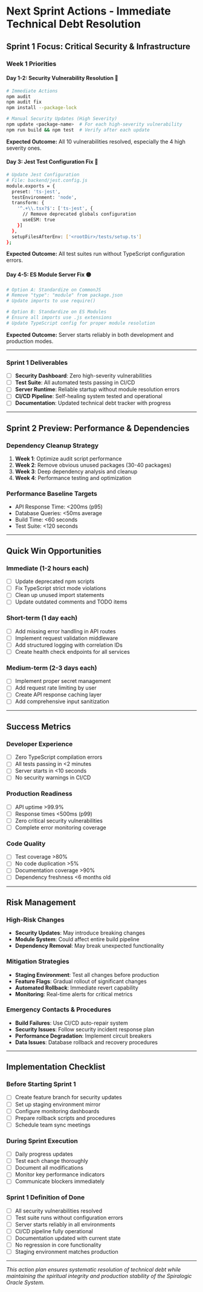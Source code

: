 # Next Sprint Actions - Immediate Technical Debt Resolution

## **Sprint 1 Focus: Critical Security & Infrastructure**

### **Week 1 Priorities**

#### **Day 1-2: Security Vulnerability Resolution** 🔴
```bash
# Immediate Actions
npm audit
npm audit fix
npm install --package-lock

# Manual Security Updates (High Severity)
npm update <package-name>  # For each high-severity vulnerability
npm run build && npm test  # Verify after each update
```

**Expected Outcome:** All 10 vulnerabilities resolved, especially the 4 high severity ones.

#### **Day 3: Jest Test Configuration Fix** 🔴
```bash
# Update Jest Configuration
# File: backend/jest.config.js
module.exports = {
  preset: 'ts-jest',
  testEnvironment: 'node',
  transform: {
    '^.+\\.tsx?$': ['ts-jest', {
      // Remove deprecated globals configuration
      useESM: true
    }]
  },
  setupFilesAfterEnv: ['<rootDir>/tests/setup.ts']
};
```

**Expected Outcome:** All test suites run without TypeScript configuration errors.

#### **Day 4-5: ES Module Server Fix** 🟡
```bash
# Option A: Standardize on CommonJS
# Remove "type": "module" from package.json
# Update imports to use require()

# Option B: Standardize on ES Modules  
# Ensure all imports use .js extensions
# Update TypeScript config for proper module resolution
```

**Expected Outcome:** Server starts reliably in both development and production modes.

---

### **Sprint 1 Deliverables**

- [ ] **Security Dashboard**: Zero high-severity vulnerabilities
- [ ] **Test Suite**: All automated tests passing in CI/CD
- [ ] **Server Runtime**: Reliable startup without module resolution errors
- [ ] **CI/CD Pipeline**: Self-healing system tested and operational
- [ ] **Documentation**: Updated technical debt tracker with progress

---

## **Sprint 2 Preview: Performance & Dependencies**

### **Dependency Cleanup Strategy**
1. **Week 1**: Optimize audit script performance
2. **Week 2**: Remove obvious unused packages (30-40 packages)  
3. **Week 3**: Deep dependency analysis and cleanup
4. **Week 4**: Performance testing and optimization

### **Performance Baseline Targets**
- API Response Time: <200ms (p95)
- Database Queries: <50ms average
- Build Time: <60 seconds
- Test Suite: <120 seconds

---

## **Quick Win Opportunities**

### **Immediate (1-2 hours each)**
- [ ] Update deprecated npm scripts
- [ ] Fix TypeScript strict mode violations
- [ ] Clean up unused import statements
- [ ] Update outdated comments and TODO items

### **Short-term (1 day each)**
- [ ] Add missing error handling in API routes
- [ ] Implement request validation middleware
- [ ] Add structured logging with correlation IDs
- [ ] Create health check endpoints for all services

### **Medium-term (2-3 days each)**
- [ ] Implement proper secret management
- [ ] Add request rate limiting by user
- [ ] Create API response caching layer
- [ ] Add comprehensive input sanitization

---

## **Success Metrics**

### **Developer Experience**
- [ ] Zero TypeScript compilation errors
- [ ] All tests passing in <2 minutes
- [ ] Server starts in <10 seconds
- [ ] No security warnings in CI/CD

### **Production Readiness**
- [ ] API uptime >99.9%
- [ ] Response times <500ms (p99)
- [ ] Zero critical security vulnerabilities
- [ ] Complete error monitoring coverage

### **Code Quality**
- [ ] Test coverage >80%
- [ ] No code duplication >5%
- [ ] Documentation coverage >90%
- [ ] Dependency freshness <6 months old

---

## **Risk Management**

### **High-Risk Changes**
- **Security Updates**: May introduce breaking changes
- **Module System**: Could affect entire build pipeline  
- **Dependency Removal**: May break unexpected functionality

### **Mitigation Strategies**
- **Staging Environment**: Test all changes before production
- **Feature Flags**: Gradual rollout of significant changes
- **Automated Rollback**: Immediate revert capability
- **Monitoring**: Real-time alerts for critical metrics

### **Emergency Contacts & Procedures**
- **Build Failures**: Use CI/CD auto-repair system
- **Security Issues**: Follow security incident response plan
- **Performance Degradation**: Implement circuit breakers
- **Data Issues**: Database rollback and recovery procedures

---

## **Implementation Checklist**

### **Before Starting Sprint 1**
- [ ] Create feature branch for security updates
- [ ] Set up staging environment mirror
- [ ] Configure monitoring dashboards  
- [ ] Prepare rollback scripts and procedures
- [ ] Schedule team sync meetings

### **During Sprint Execution**
- [ ] Daily progress updates
- [ ] Test each change thoroughly
- [ ] Document all modifications
- [ ] Monitor key performance indicators
- [ ] Communicate blockers immediately

### **Sprint 1 Definition of Done**
- [ ] All security vulnerabilities resolved
- [ ] Test suite runs without configuration errors
- [ ] Server starts reliably in all environments
- [ ] CI/CD pipeline fully operational
- [ ] Documentation updated with current state
- [ ] No regression in core functionality
- [ ] Staging environment matches production

---

*This action plan ensures systematic resolution of technical debt while maintaining the spiritual integrity and production stability of the Spiralogic Oracle System.*